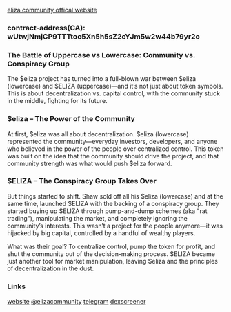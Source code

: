 [eliza community offical website](https://elizacto.com)

### contract-address(CA): wUtwjNmjCP9TTTtoc5Xn5h5sZ2cYJm5w2w44b79yr2o

### The Battle of Uppercase vs Lowercase: Community vs. Conspiracy Group

The $eliza project has turned into a full-blown war between $eliza (lowercase) and $ELIZA (uppercase)—and it’s not just about token symbols. This is about decentralization vs. capital control, with the community stuck in the middle, fighting for its future.

### $eliza – The Power of the Community

At first, $eliza was all about decentralization. $eliza (lowercase) represented the community—everyday investors, developers, and anyone who believed in the power of the people over centralized control. This token was built on the idea that the community should drive the project, and that community strength was what would push $eliza forward.

### $ELIZA – The Conspiracy Group Takes Over

But things started to shift. Shaw sold off all his $eliza (lowercase) and at the same time, launched $ELIZA with the backing of a conspiracy group. They started buying up $ELIZA through pump-and-dump schemes (aka "rat trading"), manipulating the market, and completely ignoring the community’s interests. This wasn’t a project for the people anymore—it was hijacked by big capital, controlled by a handful of wealthy players.

What was their goal? To centralize control, pump the token for profit, and shut the community out of the decision-making process. $ELIZA became just another tool for market manipulation, leaving $eliza and the principles of decentralization in the dust.

### Links
[website](https://elizacto.com/)
[@elizacommunity](https://x.com/elizacommunity)
[telegram](https://t.me/elizactoglobal)
[dexscreener](https://dexscreener.com/solana/2pofQcvn4wysAzpSqPPxQ4cSPBtKQLSEHF9q5x77Avm7)
